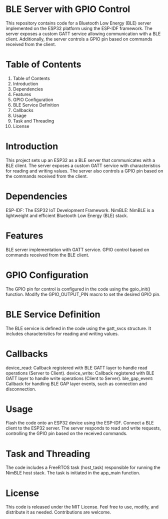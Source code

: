 
# BLE Server with GPIO Control

This repository contains code for a Bluetooth Low Energy (BLE) server implemented on the ESP32 platform using the ESP-IDF framework. The server exposes a custom GATT service allowing communication with a BLE client. Additionally, the server controls a GPIO pin based on commands received from the client.

# Table of Contents
1. Table of Contents
2. Introduction
3. Dependencies
4. Features
5. GPIO Configuration
6. BLE Service Definition
7. Callbacks
8. Usage
9. Task and Threading
10. License

# Introduction
This project sets up an ESP32 as a BLE server that communicates with a BLE client. The server exposes a custom GATT service with characteristics for reading and writing values. The server also controls a GPIO pin based on the commands received from the client.

# Dependencies
ESP-IDF: The ESP32 IoT Development Framework.
NimBLE: NimBLE is a lightweight and efficient Bluetooth Low Energy (BLE) stack.

# Features
BLE server implementation with GATT service.
GPIO control based on commands received from the BLE client.

# GPIO Configuration
The GPIO pin for control is configured in the code using the gpio_init() function. Modify the GPIO_OUTPUT_PIN macro to set the desired GPIO pin.

# BLE Service Definition
The BLE service is defined in the code using the gatt_svcs structure. It includes characteristics for reading and writing values.

# Callbacks
device_read: Callback registered with BLE GATT layer to handle read operations (Server to Client).
device_write: Callback registered with BLE GATT layer to handle write operations (Client to Server).
ble_gap_event: Callback for handling BLE GAP layer events, such as connection and disconnection.

# Usage
Flash the code onto an ESP32 device using the ESP-IDF.
Connect a BLE client to the ESP32 server.
The server responds to read and write requests, controlling the GPIO pin based on the received commands.

# Task and Threading
The code includes a FreeRTOS task (host_task) responsible for running the NimBLE host stack. The task is initiated in the app_main function.

# License
This code is released under the MIT License. Feel free to use, modify, and distribute it as needed. Contributions are welcome.
